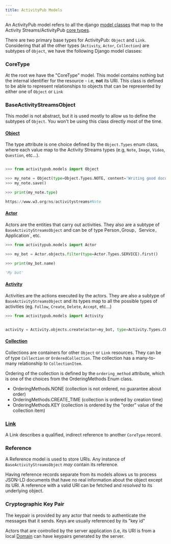 ```yaml
---
title: ActivityPub Models
---
```


An ActivityPub model refers to all the django [model
classes](https://docs.djangoproject.com/en/stable/topics/db/models/)
that map to the Activity Streams/ActivityPub [core
types](https://www.w3.org/TR/activitystreams-core/).

There are two primary base types for ActivityPub: `Object` and `Link`.
Considering that all the other types (`Activity`, `Actor`,
`Collection`) are subtypes of `Object`, we have the following Django
model classes:

### CoreType

At the root we have the "CoreType" model. This model contains nothing
but the internal identifier for the resource - i.e, **not** its URI.
This class is defined to be able to represent relationships to objects
that can be represented by either one of `Object` or `Link`

### BaseActivityStreamsObject

This model is not abstract, but it is used mostly to allow us to
define the subtypes of `Object`. You won't be using this class
directly most of the time.

#### [Object](https://www.w3.org/TR/activitystreams-core/#object)

The type attribute is one choice defined by the `Object.Types` enum class, where each value map to the Activity Streams types (e.g, `Note`, `Image`, `Video`, `Question`, etc...).

```python

>>> from activitypub.models import Object

>>> my_note = Object(type=Object.Types.NOTE, content='Writing good documentation is an art that I am yet to master')
>>> my_note.save()

>>> print(my_note.type)

https://www.w3.org/ns/activitystreams#Note

```

#### [Actor](https://www.w3.org/TR/activitystreams-core/#actors)

Actors are the entities that carry out activities. They also are a
subtype of `BaseActivityStreamsObject` and can be of type
Person`,`Group`, `Service`, `Application`, etc.

```python
>>> from activitypub.models import Actor

>>> my_bot = Actor.objects.filter(type=Actor.Types.SERVICE).first()

>>> print(my_bot.name)

'My bot'

```

#### [Activity](https://www.w3.org/TR/activitystreams-core/#activities)

Activities are the actions executed by the actors. They are also a
subtype of `BaseActivityStreamsObject` and its types map to all the
possible types of activities (eg. `Follow`, `Create`, `Delete`, `Accept`,
etc...)

```python
>>> from activitypub.models import Activity


activity = Activity.objects.create(actor=my_bot, type=Activity.Types.CREATE, object=my_note)


```
#### [Collection](https://www.w3.org/TR/activitystreams-core/#collections)

Collections are containers for other `Object` or `Link` resources.
They can be of type `Collection` or `OrderedCollection`. The
collection has a many-to-many relationship to `CollectionItem`.

Ordering of the collection is defined by  the `ordering_method`
attribute, which is one of the choices from the OrderingMethods Enum class.

 - OrderingMethods.NONE (collection is not ordered, no guarantee about order)
 - OrderingMethods.CREATE_TIME (collection is ordered by creation time)
 - OrderingMethods.KEY (collection is ordered by the "order" value of the collection item)


### [Link](https://www.w3.org/TR/activitystreams-core/#link)

A Link describes a qualified, indirect reference to another `CoreType`
record.


### Reference

A Reference model is used to store URIs. Any instance of `BaseActivityStreamsObject` *may* contain its reference.

Having reference records separate from its models allows us to process
JSON-LD documents that have no real information about the object
except its URI. A reference with a valid URI can be fetched and
*resolved* to its underlying object.

### Cryptographic Key Pair

The keypair is provided by any actor that needs to authenticate the
messages that it sends. Keys are usually referenced by its "key id"

Actors that are controlled by the server application (i.e, its URI is
from a local [Domain](/topics/models/domains) can have keypairs
generated by the server.
